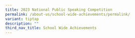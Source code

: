 ```yaml
---
title: 2023 National Public Speaking Competition
permalink: /about-us/school-wide-achievements/permalink/
variant: tiptap
description: ""
third_nav_title: School Wide Achievements
---
```

